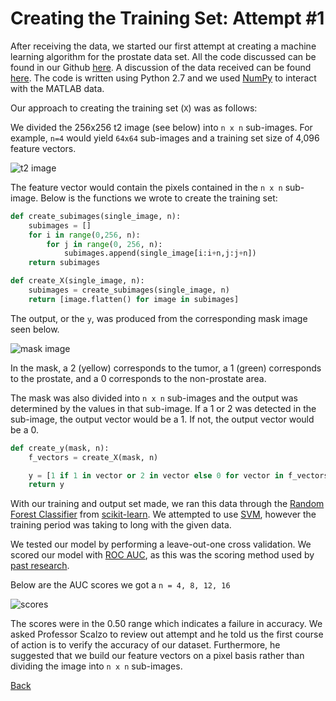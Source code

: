 # Creating the Training Set: Attempt #1

After receiving the data, we started our first attempt at creating a machine learning algorithm for the prostate data set. All the code discussed can be found in our Github [here](https://github.com/ardunn/cs188/blob/master/pyprostate/example_1.py). A discussion of the data received can be found [here](https://ardunn.github.io/cs188/050517). The code is written using Python 2.7 and we used [NumPy](https://docs.scipy.org/doc/numpy-dev/index.html) to interact with the MATLAB data. 

Our approach to creating the training set (`X`) was as follows:

We divided the 256x256 t2 image (see below) into `n x n` sub-images. For example, `n=4` would yield `64x64` sub-images and a training set size of 4,096 feature vectors. 

![t2 image][t2]

The feature vector would contain the pixels contained in the `n x n` sub-image. Below is the functions we wrote to create the training set: 

```python
def create_subimages(single_image, n):
    subimages = []
    for i in range(0,256, n):
        for j in range(0, 256, n):
            subimages.append(single_image[i:i+n,j:j+n])
    return subimages

def create_X(single_image, n):
    subimages = create_subimages(single_image, n)
    return [image.flatten() for image in subimages]
```

The output, or the `y`, was produced from the corresponding mask image seen below. 

![mask image][mask]

In the mask, a 2 (yellow) corresponds to the tumor, a 1 (green) corresponds to the prostate, and a 0 corresponds to the non-prostate area. 

The mask was also divided into `n x n` sub-images and the output was determined by the values in that sub-image. If a 1 or 2 was detected in the sub-image, the output vector would be a 1. If not, the output vector would be a 0. 

```python
def create_y(mask, n):
    f_vectors = create_X(mask, n)

    y = [1 if 1 in vector or 2 in vector else 0 for vector in f_vectors]
    return y
```

With our training and output set made, we ran this data through the [Random Forest Classifier](http://scikit-learn.org/stable/modules/generated/sklearn.ensemble.RandomForestClassifier.html) from [scikit-learn](http://scikit-learn.org/stable/index.html). We attempted to use [SVM](http://scikit-learn.org/stable/modules/svm.html), however the training period was taking to long with the given data. 

We tested our model by performing a leave-out-one cross validation. We scored our model with [ROC AUC](http://scikit-learn.org/stable/modules/generated/sklearn.metrics.roc_auc_score.html), as this was the scoring method used by [past research](https://ardunn.github.io/cs188/literature_review). 

Below are the AUC scores we got a `n = 4, 8, 12, 16`

![scores][score]

The scores were in the 0.50 range which indicates a failure in accuracy. We asked Professor Scalzo to review out attempt and he told us the first course of action is to verify the accuracy of our dataset. Furthermore, he suggested that we build our feature vectors on a pixel basis rather than dividing the image into `n x n` sub-images. 

[Back](./)

[t2]: https://image.ibb.co/kT45xa/patient1_t2.png
[mask]: https://image.ibb.co/cbEuqv/patient1_mask.png
[score]: https://image.ibb.co/j0Pxca/image.png
